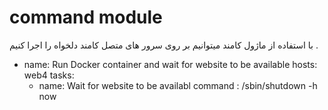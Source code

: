 # command module


با استفاده از ماژول کامند میتوانیم بر روی سرور های متصل کامند دلخواه را اجرا کنیم .
- name: Run Docker container and wait for website to be available
  hosts: web4
  tasks:
    - name: Wait for website to be availabl
      command : /sbin/shutdown -h now
```
